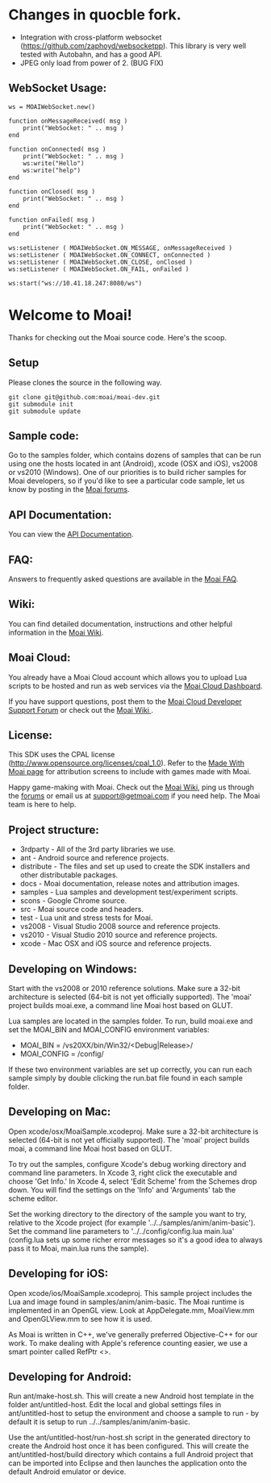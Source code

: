 # Changes in quocble fork.

* Integration with cross-platform websocket (https://github.com/zaphoyd/websocketpp). This library is very well tested with Autobahn, and has a good API.
* JPEG only load from power of 2. (BUG FIX)

## WebSocket Usage:

```
ws = MOAIWebSocket.new()

function onMessageReceived( msg ) 
	print("WebSocket: " .. msg )
end

function onConnected( msg ) 
	print("WebSocket: " .. msg )
	ws:write("Hello")
	ws:write("help")
end

function onClosed( msg ) 
	print("WebSocket: " .. msg )
end

function onFailed( msg ) 
	print("WebSocket: " .. msg )
end

ws:setListener ( MOAIWebSocket.ON_MESSAGE, onMessageReceived )
ws:setListener ( MOAIWebSocket.ON_CONNECT, onConnected )
ws:setListener ( MOAIWebSocket.ON_CLOSE, onClosed )
ws:setListener ( MOAIWebSocket.ON_FAIL, onFailed )

ws:start("ws://10.41.18.247:8080/ws")
```

# Welcome to Moai!

Thanks for checking out the Moai source code. Here's the scoop.

## Setup
Please clones the source in the following way.

    git clone git@github.com:moai/moai-dev.git
    git submodule init
    git submodule update

## Sample code:
Go to the samples folder, which contains dozens of samples that can be run using one the hosts located in ant (Android), xcode (OSX and iOS), vs2008 or vs2010 (Windows). One of our priorities is to build richer samples for Moai developers, so if you'd like to see a particular code sample, let us know by posting in the [Moai forums](http://getmoai.com/forums/).

## API Documentation:
You can view the [API Documentation](http://getmoai.com/docs/).

## FAQ:
Answers to frequently asked questions are available in the [Moai FAQ](http://getmoai.com/marketing/moai-faqs.html).

## Wiki:
You can find detailed documentation, instructions and other helpful information in the [Moai Wiki](http://getmoai.com/wiki/).

## Moai Cloud:
You already have a Moai Cloud account which allows you to upload Lua scripts to be hosted and run as web services via the [Moai Cloud Dashboard](http://dashboard.moaicloud.com/).

If you have support questions, post them to the [Moai Cloud Developer Support Forum](http://getmoai.com/forums/moai-cloud-developer-support.html) or check out the [Moai Wiki ](http://getmoai.com/wiki/).

## License:
This SDK uses the CPAL license (http://www.opensource.org/licenses/cpal_1.0). Refer to the [Made With Moai page](http://getmoai.com/marketing/made-with-moai.html) for attribution screens to include with games made with Moai.

Happy game-making with Moai. Check out the [Moai Wiki](http://getmoai.com/wiki/), ping us through the [forums](http://getmoai.com/forums/) or email us at support@getmoai.com if you need help. The Moai team is here to help.

## Project structure: 

* 3rdparty - All of the 3rd party libraries we use.
* ant - Android source and reference projects.
* distribute - The files and set up used to create the SDK installers and other distributable packages.
* docs - Moai documentation, release notes and attribution images.
* samples - Lua samples and development test/experiment scripts.
* scons - Google Chrome source.
* src - Moai source code and headers.
* test - Lua unit and stress tests for Moai.
* vs2008 - Visual Studio 2008 source and reference projects.
* vs2010 - Visual Studio 2010 source and reference projects.
* xcode - Mac OSX and iOS source and reference projects. 

## Developing on Windows:

Start with the vs2008 or 2010 reference solutions. Make sure a 32-bit architecture is selected (64-bit is not yet officially supported). The 'moai' project builds moai.exe, a command line Moai host based on GLUT.

Lua samples are located in the samples folder. To run, build moai.exe and set the MOAI_BIN and MOAI_CONFIG environment variables:

* MOAI_BIN = <path to Moai>/vs20XX/bin/Win32/<Debug|Release>/
* MOAI_CONFIG = <path to Moai>/config/

If these two environment variables are set up correctly, you can run each sample simply by double clicking the run.bat file found in each sample folder.

## Developing on Mac:

Open xcode/osx/MoaiSample.xcodeproj. Make sure a 32-bit architecture is selected (64-bit is not yet officially supported). The 'moai' project builds moai, a command line Moai host based on GLUT.

To try out the samples, configure Xcode's debug working directory and command line parameters. In Xcode 3, right click the executable and choose 'Get Info.' In Xcode 4, select 'Edit Scheme' from the Schemes drop down. You will find the settings on the 'Info' and 'Arguments' tab the scheme editor.

Set the working directory to the directory of the sample you want to try, relative to the Xcode project (for example '../../samples/anim/anim-basic'). Set the command line parameters to '../../config/config.lua main.lua' (config.lua sets up some richer error messages so it's a good idea to always pass it to Moai, main.lua runs the sample).

## Developing for iOS:

Open xcode/ios/MoaiSample.xcodeproj. This sample project includes the Lua and image found in samples/anim/anim-basic. The Moai runtime is implemented in an OpenGL view. Look at AppDelegate.mm, MoaiView.mm and OpenGLView.mm to see how it is used.

As Moai is written in C++, we've generally preferred Objective-C++ for our work. To make dealing with Apple's reference counting easier, we use a smart pointer called RefPtr <>.

## Developing for Android:

Run ant/make-host.sh. This will create a new Android host template in the folder ant/untitled-host. Edit the local and global settings files in ant/untitled-host to setup the environment and choose a sample to run - by default it is setup to run ../../samples/anim/anim-basic. 

Use the ant/untitled-host/run-host.sh script in the generated directory to create the Android host once it has been configured. This will create the ant/untitled-host/build directory which contains a full Android project that can be imported into Eclipse and then launches the application onto the default Android emulator or device.